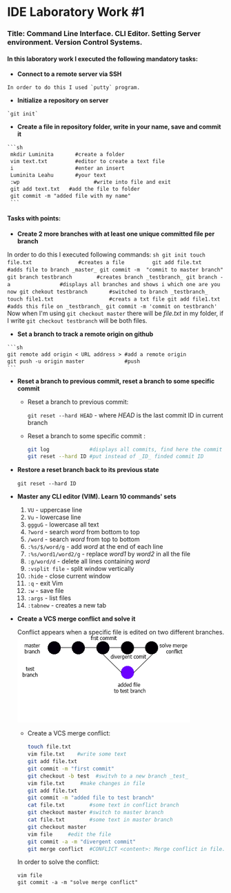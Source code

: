 # IDE Laboratory Work #1

### Title: Command Line Interface. CLI Editor. Setting Server environment. Version Control Systems.

#### In this laboratory work I executed the following mandatory tasks:

   - **Connect to a remote server via SSH**

	In order to do this I used `putty` program. 
   - **Initialize a repository on server**
   
	`git init`
   - **Create a file in repository folder, write in your name, save and commit it**
  
   	```sh
	 mkdir Luminita 	  #create a folder
	 vim text.txt   	  #editor to create a text file
	 i              	  #enter an insert
	 Luminita Leahu		  #your text 
	 :wp				        #write into file and exit
	 git add text.txt   #add the file to folder
	 git commit -m "added file with my name"
	 ```
#### Tasks with points:

   - **Create 2 more branches with at least one unique committed file per branch**

   In order to do this I executed following commands:
	```sh
	git init
	touch file.txt	             #creates a file		
	git add file.txt             #adds file to branch _master_
	git commit -m  "commit to master branch"
	git branch testbranch        #creates branch _testbranch_
	git branch -a                #displays all branches and shows i which one are you now
	git chekout testbranch       #switched to branch _testbranch_
	touch file1.txt		     	     #creats a txt file
	git add file1.txt            #adds this file on _testbranch_
	git commit -m 'commit on testbranch'
	```
	Now when I'm using `git checkout master` there will be _file.txt_ in my folder, if I write `git checkout testbranch` will be both files.

   - **Set a branch to track a remote origin on github**

    ```sh
    git remote add origin < URL address > #add a remote origin
    git push -u origin master             #push
    ```

   - **Reset a branch to previous commit, reset a branch to some specific commit**

     - Reset a branch to previous commit:

       `git reset --hard HEAD`   - where _HEAD_ is the last commit ID in  current branch
     - Reset a branch to some specific commit :
       ```sh
       git log             #displays all commits, find here the commit to reset
       git reset --hard ID #put instead of _ID_ finded commit ID
       ```
   - **Restore a reset branch back to its previous state**

      `git reset --hard ID`

   - **Master any CLI editor (VIM). Learn 10 commands' sets**
       
       1. `VU` - uppercase line
       2. `Vu` - lowercase line
       3. `ggguG` - lowercase all text
       4. `?word` - search _word_ from bottom to top
       5. `/word` - search _word_ from top to bottom
       6. `:%s/$/word/g` - add _word_ at the end of each line
       7. `:%s/word1/word2/g` - replace _word1_ by _word2_ in all the file
       8. `:g/word/d`  - delete all lines containing _word_
       9. `:vsplit file` - split window vertically
       10. `:hide` - close current window
       11. `:q`    - exit Vim
       12. `:w`    - save file
       13. `:args` - list files
       14. `:tabnew` - creates a new tab 

   - **Create a VCS merge conflict and solve it**

      Conflict appears when a specific file is edited on two different branches. 
      ![Branches](https://raw.githubusercontent.com/TUM-FAF/FAF-121-Leahu-Luminita/master/IDE/Lab%231/branches.png)

      - Create a VCS merge conflict:
        ```sh
        touch file.txt
        vim file.txt    #write some text 
        git add file.txt
        git commit -m "first commit"
        git checkout -b test  #switvh to a new branch _test_
        vim file.txt     #make changes in file 
        git add file.txt
        git commit -m "added file to test branch"
        cat file.txt        #some text in conflict branch
        git checkout master #switch to master branch
        cat file.txt        #some text in master branch
        git checkout master 
        vim file     #edit the file
        git commit -a -m "divergent commit"
        git merge conflict  #CONFLICT <content>: Merge conflict in file.txt
        ```
        
      In order to solve the conflict:
        ```
        vim file     
        git commit -a -m "solve merge conflict"        
        ```


